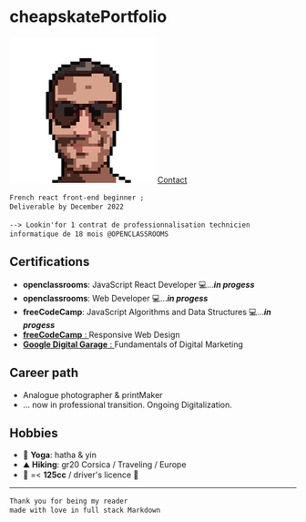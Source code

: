 # cheapskatePortfolio

![ID](Picture/FOTO003.png)
[Contact](mailto:fcc1b73b1c3@mailo.com)

    French react front-end beginner ;
    Deliverable by December 2022

    --> Lookin'for 1 contrat de professionnalisation technicien informatique de 18 mois @OPENCLASSROOMS

## Certifications

- **openclassrooms**: JavaScript React Developer 💻...**_in progess_**
- **openclassrooms**: Web Developer 💻...**_in progess_**
- **freeCodeCamp**: JavaScript Algorithms and Data Structures 💻...**_in progess_**
- [**freeCodeCamp** : ](https://www.freecodecamp.org/certification/git504/responsive-web-design)Responsive Web Design
- [**Google Digital Garage** : ](https://github.com/git504/git504/blob/main/Developer%20Certification/Google%20garage%20Marketing.pdf) Fundamentals of Digital Marketing

## Career path

- Analogue photographer & printMaker
- ... now in professional transition. Ongoing Digitalization.

## Hobbies

- 🧘 **Yoga**: hatha & yin
- ⛰️ **Hiking**: gr20 Corsica / Traveling / Europe
- 🛵 =< **125cc** / driver's licence 🚗

---

    Thank you for being my reader
    made with love in full stack Markdown
